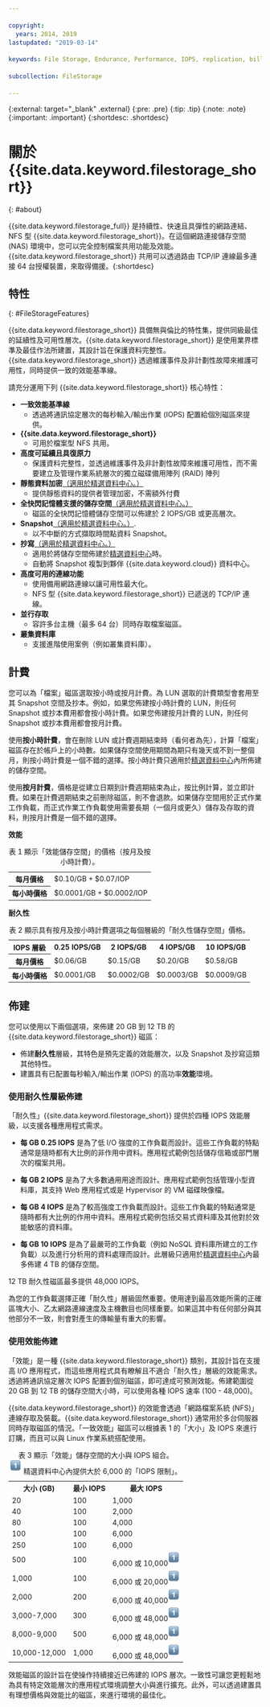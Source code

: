 ```yaml
---

copyright:
  years: 2014, 2019
lastupdated: "2019-03-14"

keywords: File Storage, Endurance, Performance, IOPS, replication, billing, file storage, NFS,

subcollection: FileStorage

---
```

{:external: target="_blank" .external}
{:pre: .pre}
{:tip: .tip}
{:note: .note}
{:important: .important}
 {:shortdesc: .shortdesc}


# 關於 {{site.data.keyword.filestorage_short}}
{: #about}

{{site.data.keyword.filestorage_full}} 是持續性、快速且具彈性的網路連結、NFS 型 {{site.data.keyword.filestorage_short}}。在這個網路連接儲存空間 (NAS) 環境中，您可以完全控制檔案共用功能及效能。{{site.data.keyword.filestorage_short}} 共用可以透過路由 TCP/IP 連線最多連接 64 台授權裝置，來取得備援。{:shortdesc}

## 特性
{: #FileStorageFeatures}

{{site.data.keyword.filestorage_short}} 具備無與倫比的特性集，提供同級最佳的延續性及可用性層次。{{site.data.keyword.filestorage_short}} 是使用業界標準及最佳作法所建置，其設計旨在保護資料完整性。{{site.data.keyword.filestorage_short}} 透過維護事件及非計劃性故障來維護可用性，同時提供一致的效能基準線。

請充分運用下列 {{site.data.keyword.filestorage_short}} 核心特性：

- **一致效能基準線**
   - 透過將通訊協定層次的每秒輸入/輸出作業 (IOPS) 配置給個別磁區來提供。
- **{{site.data.keyword.filestorage_short}}**
   - 可用於檔案型 NFS 共用。
- **高度可延續且具復原力**
   - 保護資料完整性，並透過維護事件及非計劃性故障來維護可用性，而不需要建立及管理作業系統層次的獨立磁碟備用陣列 (RAID) 陣列
- **靜態資料加密**[（適用於精選資料中心。）](/docs/infrastructure/FileStorage?topic=FileStorage-news)
   - 提供靜態資料的提供者管理加密，不需額外付費
- **全快閃記憶體支援的儲存空間**[（適用於精選資料中心。）](/docs/infrastructure/FileStorage?topic=FileStorage-news)
   - 磁區的全快閃記憶體儲存空間可以佈建於 2 IOPS/GB 或更高層次。
- **Snapshot**[（適用於精選資料中心。）](/docs/infrastructure/FileStorage?topic=FileStorage-news).
   - 以不中斷的方式擷取時間點資料 Snapshot。
- **抄寫**[（適用於精選資料中心。）](/docs/infrastructure/FileStorage?topic=FileStorage-news)
   - 適用於將儲存空間佈建於[精選資料中心](/docs/infrastructure/FileStorage?topic=FileStorage-news)時。
   - 自動將 Snapshot 複製到夥伴 {{site.data.keyword.cloud}} 資料中心。
- **高度可用的連線功能**
   - 使用備用網路連線以讓可用性最大化。
   - NFS 型 {{site.data.keyword.filestorage_short}} 已遞送的 TCP/IP 連線。
- **並行存取**
   - 容許多台主機（最多 64 台）同時存取檔案磁區。
- **叢集資料庫**
   - 支援進階使用案例（例如叢集資料庫）。

## 計費

您可以為「檔案」磁區選取按小時或按月計費。為 LUN 選取的計費類型會套用至其 Snapshot 空間及抄本。例如，如果您佈建按小時計費的 LUN，則任何 Snapshot 或抄本費用都會按小時計費。如果您佈建按月計費的 LUN，則任何 Snapshot 或抄本費用都會按月計費。

使用**按小時計費**，會在刪除 LUN 或計費週期結束時（看何者為先），計算「檔案」磁區存在於帳戶上的小時數。如果儲存空間使用期間為期只有幾天或不到一整個月，則按小時計費是一個不錯的選擇。按小時計費只適用於[精選資料中心](/docs/infrastructure/FileStorage?topic=FileStorage-news)內所佈建的儲存空間。

使用**按月計費**，價格是從建立日期到計費週期結束為止，按比例計算，並立即計費。如果在計費週期結束之前刪除磁區，則不會退款。如果儲存空間用於正式作業工作負載，而正式作業工作負載使用需要長期（一個月或更久）儲存及存取的資料，則按月計費是一個不錯的選擇。


**效能**
<table>
  <caption>表 1 顯示「效能儲存空間」的價格（按月及按小時計費）。</caption>
  <tr>
   <th>每月價格</th>
   <td>$0.10/GB + $0.07/IOP</td>
  </tr>
  <tr>
   <th>每小時價格</th>
   <td>$0.0001/GB + $0.0002/IOP</td>
  </tr>
</table>

**耐久性**
<table>
  <caption>表 2 顯示具有按月及按小時計費選項之每個層級的「耐久性儲存空間」價格。</caption>
  <tr>
   <th>IOPS 層級</th>
   <th>0.25 IOPS/GB</th>
   <th>2 IOPS/GB</th>
   <th>4 IOPS/GB</th>
   <th>10 IOPS/GB</th>
  </tr>
  <tr>
   <th>每月價格</th>
   <td>$0.06/GB</td>
   <td>$0.15/GB</td>
   <td>$0.20/GB</td>
   <td>$0.58/GB</td>
  </tr>
  <tr>
   <th>每小時價格</th>
   <td>$0.0001/GB</td>
   <td>$0.0002/GB</td>
   <td>$0.0003/GB</td>
   <td>$0.0009/GB</td>
  </tr>
</table>



## 佈建

您可以使用以下兩個選項，來佈建 20 GB 到 12 TB 的 {{site.data.keyword.filestorage_short}} 磁區：<br/>
- 佈建**耐久性**層級，其特色是預先定義的效能層次，以及 Snapshot 及抄寫這類其他特性。
- 建置具有已配置每秒輸入/輸出作業 (IOPS) 的高功率**效能**環境。


### 使用耐久性層級佈建

「耐久性」{{site.data.keyword.filestorage_short}} 提供於四種 IOPS 效能層級，以支援各種應用程式需求。<br />

- **每 GB 0.25 IOPS** 是為了低 I/O 強度的工作負載而設計。這些工作負載的特點通常是隨時都有大比例的非作用中資料。應用程式範例包括儲存信箱或部門層次的檔案共用。

- **每 GB 2 IOPS** 是為了大多數通用用途而設計。應用程式範例包括管理小型資料庫，其支持 Web 應用程式或是 Hypervisor 的 VM 磁碟映像檔。

- **每 GB 4 IOPS** 是為了較高強度工作負載而設計。這些工作負載的特點通常是隨時都有大比例的作用中資料。應用程式範例包括交易式資料庫及其他對於效能敏感的資料庫。

- **每 GB 10 IOPS** 是為了最嚴苛的工作負載（例如 NoSQL 資料庫所建立的工作負載）以及進行分析用的資料處理而設計。此層級只適用於[精選資料中心](/docs/infrastructure/FileStorage?topic=FileStorage-news)內最多佈建 4 TB 的儲存空間。

12 TB 耐久性磁區最多提供 48,000 IOPS。

為您的工作負載選擇正確「耐久性」層級固然重要。使用達到最高效能所需的正確區塊大小、乙太網路連線速度及主機數目也同樣重要。如果這其中有任何部分與其他部分不一致，則會對產生的傳輸量有重大的影響。

### 使用效能佈建

「效能」是一種 {{site.data.keyword.filestorage_short}} 類別，其設計旨在支援高 I/O 應用程式，而這些應用程式具有瞭解且不適合「耐久性」層級的效能需求。透過將通訊協定層次 IOPS 配置到個別磁區，即可達成可預測效能。佈建範圍從 20 GB 到 12 TB 的儲存空間大小時，可以使用各種 IOPS 速率 (100 - 48,000)。

{{site.data.keyword.filestorage_short}} 的效能會透過「網路檔案系統 (NFS)」連線存取及裝載。{{site.data.keyword.filestorage_short}} 通常用於多台伺服器同時存取磁區的情況。「一致效能」磁區可以根據表 1 的「大小」及 IOPS 來進行訂購，而且可以與 Linux 作業系統搭配使用。

<table cellpadding="1" cellspacing="1" style="width: 99%;">
 <caption>表 3 顯示「效能」儲存空間的大小與 IOPS 組合。<br/><sup><img src="/images/numberone.png" alt="註腳" /></sup> 精選資料中心內提供大於 6,000 的「IOPS 限制」。</caption>
        <colgroup>
          <col/>
          <col/>
          <col/>
        </colgroup>
          <tr>
            <th>大小 (GB)</th>
            <th>最小 IOPS</th>
            <th>最大 IOPS</th>
          </tr>
          <tr>
            <td>20</td>
            <td>100</td>
            <td>1,000</td>
          </tr>
          <tr>
            <td>40</td>
            <td>100</td>
            <td>2,000</td>
          </tr>
          <tr>
            <td>80</td>
            <td>100</td>
            <td>4,000</td>
          </tr>
          <tr>
            <td>100</td>
            <td>100</td>
            <td>6,000</td>
          </tr>
          <tr>
            <td>250</td>
            <td>100</td>
            <td>6,000</td>
          </tr>
          <tr>
            <td>500</td>
            <td>100</td>
            <td>6,000 或 10,000<sup><img src="/images/numberone.png" alt="註腳" /></sup></td>
          </tr>
          <tr>
            <td>1,000</td>
            <td>100</td>
            <td>6,000 或 20,000<sup><img src="/images/numberone.png" alt="註腳" /></sup></td>
          </tr>
          <tr>
            <td>2,000</td>
            <td>200</td>
            <td>6,000 或 40,000<sup><img src="/images/numberone.png" alt="註腳" /></sup></td>
          </tr>
          <tr>
            <td>3,000-7,000</td>
            <td>300</td>
            <td>6,000 或 48,000<sup><img src="/images/numberone.png" alt="註腳" /></sup></td>
          </tr>
          <tr>
            <td>8,000-9,000</td>
            <td>500</td>
            <td>6,000 或 48,000<sup><img src="/images/numberone.png" alt="註腳" /></sup></td>
          </tr>
          <tr>
            <td>10,000-12,000</td>
            <td>1,000</td>
            <td>6,000 或 48,000<sup><img src="/images/numberone.png" alt="註腳" /></sup></td>
          </tr>
</table>


效能磁區的設計旨在使操作持續接近已佈建的 IOPS 層次。一致性可讓您更輕鬆地為具有特定效能層次的應用程式環境調整大小與進行擴充。此外，可以透過建置具有理想價格與效能比的磁區，來進行環境的最佳化。
